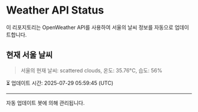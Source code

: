 
# Weather API Status

이 리포지토리는 OpenWeather API를 사용하여 서울의 날씨 정보를 자동으로 업데이트합니다.

## 현재 서울 날씨
> 서울의 현재 날씨: scattered clouds, 온도: 35.76°C, 습도: 56%

⏳ 업데이트 시간: 2025-07-29 05:59:45 (UTC)

---
자동 업데이트 봇에 의해 관리됩니다.
